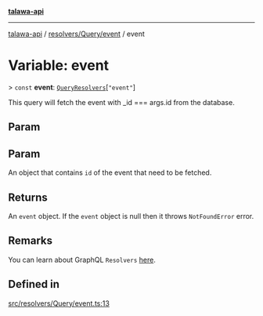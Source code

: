 [**talawa-api**](../../../../README.md)

***

[talawa-api](../../../../modules.md) / [resolvers/Query/event](../README.md) / event

# Variable: event

\> `const` **event**: [`QueryResolvers`](../../../../types/generatedGraphQLTypes/type-aliases/QueryResolvers.md)\[`"event"`\]

This query will fetch the event with _id === args.id from the database.

## Param

## Param

An object that contains `id` of the event that need to be fetched.

## Returns

An `event` object. If the `event` object is null then it throws `NotFoundError` error.

## Remarks

You can learn about GraphQL `Resolvers`
[here](https://www.apollographql.com/docs/apollo-server/data/resolvers/).

## Defined in

[src/resolvers/Query/event.ts:13](https://github.com/PalisadoesFoundation/talawa-api/blob/039b0f127fb8caa46d57186ab4b3bb27fe150903/src/resolvers/Query/event.ts#L13)
